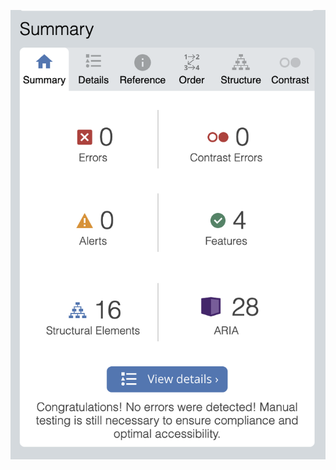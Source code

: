 ![Wave Screenshot](https://raw.githubusercontent.com/adamgarscadden/semantico/main/screenshots/wave.png)
